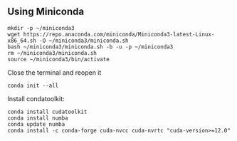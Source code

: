 ## Using Miniconda

```
mkdir -p ~/miniconda3
wget https://repo.anaconda.com/miniconda/Miniconda3-latest-Linux-x86_64.sh -O ~/miniconda3/miniconda.sh
bash ~/miniconda3/miniconda.sh -b -u -p ~/miniconda3
rm ~/miniconda3/miniconda.sh
source ~/miniconda3/bin/activate
```

Close the terminal and reopen it

```
conda init --all
```

Install condatoolkit:

```
conda install cudatoolkit
conda install numba
conda update numba
conda install -c conda-forge cuda-nvcc cuda-nvrtc "cuda-version>=12.0"
```



